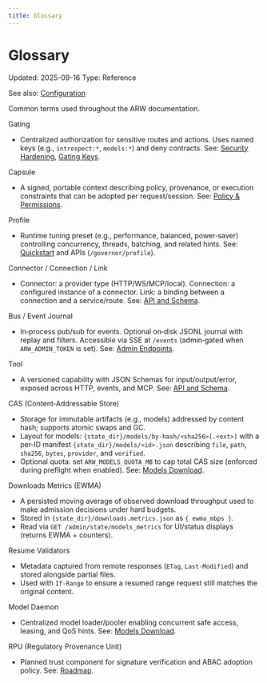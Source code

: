 ```yaml
---
title: Glossary
---
```


# Glossary
Updated: 2025-09-16
Type: Reference

See also: [Configuration](CONFIGURATION.md)

Common terms used throughout the ARW documentation.

Gating
- Centralized authorization for sensitive routes and actions. Uses named keys (e.g., `introspect:*`, `models:*`) and deny contracts. See: [Security Hardening](guide/security_hardening.md), [Gating Keys](GATING_KEYS.md).

Capsule
- A signed, portable context describing policy, provenance, or execution constraints that can be adopted per request/session. See: [Policy & Permissions](guide/policy_permissions.md).

Profile
- Runtime tuning preset (e.g., performance, balanced, power‑saver) controlling concurrency, threads, batching, and related hints. See: [Quickstart](guide/quickstart.md) and APIs (`/governor/profile`).

Connector / Connection / Link
- Connector: a provider type (HTTP/WS/MCP/local). Connection: a configured instance of a connector. Link: a binding between a connection and a service/route. See: [API and Schema](API_AND_SCHEMA.md).

Bus / Event Journal
- In‑process pub/sub for events. Optional on‑disk JSONL journal with replay and filters. Accessible via SSE at `/events` (admin‑gated when `ARW_ADMIN_TOKEN` is set). See: [Admin Endpoints](guide/admin_endpoints.md).

Tool
- A versioned capability with JSON Schemas for input/output/error, exposed across HTTP, events, and MCP. See: [API and Schema](API_AND_SCHEMA.md).

CAS (Content‑Addressable Store)
- Storage for immutable artifacts (e.g., models) addressed by content hash; supports atomic swaps and GC.
- Layout for models: `{state_dir}/models/by-hash/<sha256>[.<ext>]` with a per‑ID manifest `{state_dir}/models/<id>.json` describing `file`, `path`, `sha256`, `bytes`, `provider`, and `verified`.
- Optional quota: set `ARW_MODELS_QUOTA_MB` to cap total CAS size (enforced during preflight when enabled). See: [Models Download](guide/models_download.md).

Downloads Metrics (EWMA)
- A persisted moving average of observed download throughput used to make admission decisions under hard budgets.
- Stored in `{state_dir}/downloads.metrics.json` as `{ ewma_mbps }`.
- Read via `GET /admin/state/models_metrics` for UI/status displays (returns EWMA + counters).

Resume Validators
- Metadata captured from remote responses (`ETag`, `Last-Modified`) and stored alongside partial files.
- Used with `If-Range` to ensure a resumed range request still matches the original content.

Model Daemon
- Centralized model loader/pooler enabling concurrent safe access, leasing, and QoS hints. See: [Models Download](guide/models_download.md).

RPU (Regulatory Provenance Unit)
- Planned trust component for signature verification and ABAC adoption policy. See: [Roadmap](ROADMAP.md).
